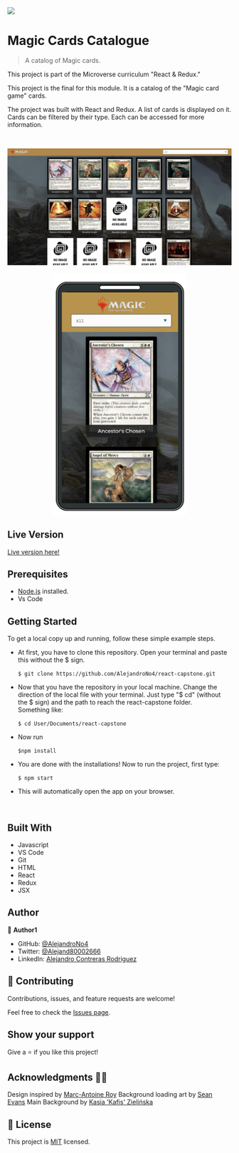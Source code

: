 ![](https://img.shields.io/badge/Microverse-blueviolet)

# Magic Cards Catalogue

> A catalog of Magic cards.


This project is part of the Microverse curriculum "React & Redux." 

This project is the final for this module. It is a catalog of the "Magic card game" cards. 

The project was built with React and Redux. A list of cards is displayed on it. Cards can be filtered by their type. Each can be accessed for more information.

<br/>
<p align="center">
<img src="app_screenshot.png" width="1000"/>
<br/>
<br/>
<img src="app_screenshot_mobile.png" width="300"/>
</p>


## Live Version

[Live version here!](https://magic-compendium.herokuapp.com)


## Prerequisites

- [Node.js](https://nodejs.org/en/) installed.
- Vs Code

## Getting Started

To get a local copy up and running, follow these simple example steps.

- At first, you have to clone this repository. Open your terminal and paste this without the $ sign.

      $ git clone https://github.com/AlejandroNo4/react-capstone.git

- Now that you have the repository in your local machine. Change the direction of the local file with your terminal. Just type "$ cd" (without the $ sign) and the path to reach the react-capstone folder.<br/>
  Something like:

      $ cd User/Documents/react-capstone

- Now run 

      $npm install

- You are done with the installations! Now to run the project, first type:

      $ npm start

- This will automatically open the app on your browser.

<br/>

## Built With

- Javascript
- VS Code
- Git
- HTML
- React
- Redux
- JSX

## Author

👤 **Author1**

- GitHub: [@AlejandroNo4](https://github.com/AlejandroNo4)
- Twitter: [@Alejand80002666](https://twitter.com/Alejand80002666)
- LinkedIn: [Alejandro Contreras Rodriguez](https://www.linkedin.com/in/alejandro-contreras-rodriguez-b524821b5)

## 🤝 Contributing

Contributions, issues, and feature requests are welcome!

Feel free to check the [Issues page](https://github.com/AlejandroNo4/react-capstone/issues).

## Show your support

Give a ⭐️ if you like this project!

## Acknowledgments 🙌🏽

Design inspired by [Marc-Antoine Roy](https://www.behance.net/gallery/11351281/NomNom)
Background loading art by [Sean Evans](https://www.artstation.com/seanevans)
Main Background by [Kasia 'Kafis' Zielińska](https://www.artstation.com/kafis)

## 📝 License

This project is [MIT](./MIT.md) licensed.
